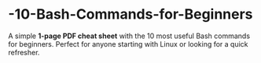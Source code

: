 # -10-Bash-Commands-for-Beginners
A simple **1-page PDF cheat sheet** with the 10 most useful Bash commands for beginners.   Perfect for anyone starting with Linux or looking for a quick refresher.

